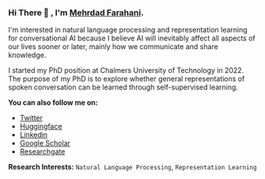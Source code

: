 ### Hi There 👋 , I'm [Mehrdad Farahani](https://app2.nameshouts.com/names/public/pronounce-mehrdad-farahani). 


I'm interested in natural language processing and representation learning for conversational AI because I believe AI will inevitably affect all aspects of our lives sooner or later, mainly how we communicate and share knowledge. 

I started my PhD position at Chalmers University of Technology in 2022. The purpose of my PhD is to explore whether general representations of spoken conversation can be learned through self-supervised learning.

**You can also follow me on:**
- [Twitter](https://twitter.com/m3hrdadfi)
- [Huggingface](https://huggingface.co/m3hrdadfi)
- [Linkedin](https://linkedin.com/in/m3hrdadfi/)
- [Google Scholar](https://scholar.google.com/citations?user=0raqKZEAAAAJ&hl=en)
- [Researchgate](https://www.researchgate.net/profile/Mehrdad-Farahani-2)

<!-- ![Mehrdad's github stats](https://github-readme-stats.vercel.app/api?username=m3hrdadfi&show_icons=true&theme=vue) -->

<!-- 🔎 &nbsp;&nbsp;  I am currently seeking new opportunities as a Deep Learning Engineer, Machine Learning Engineer, or Researcher, Ph.D. position in academic environments (Full-Time). -->

**Research Interests:** `Natural Language Processing`, `Representation Learning`
